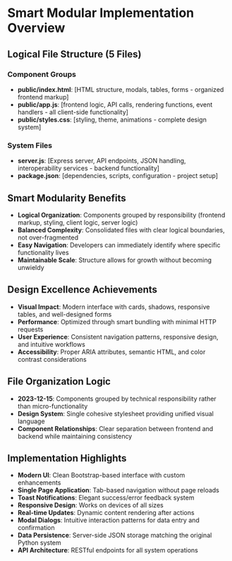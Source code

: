 # Smart Modular Implementation Overview

## Logical File Structure (5 Files)
### Component Groups
- **public/index.html**: [HTML structure, modals, tables, forms - organized frontend markup]
- **public/app.js**: [frontend logic, API calls, rendering functions, event handlers - all client-side functionality]
- **public/styles.css**: [styling, theme, animations - complete design system]

### System Files
- **server.js**: [Express server, API endpoints, JSON handling, interoperability services - backend functionality]
- **package.json**: [dependencies, scripts, configuration - project setup]

## Smart Modularity Benefits
- **Logical Organization**: Components grouped by responsibility (frontend markup, styling, client logic, server logic)
- **Balanced Complexity**: Consolidated files with clear logical boundaries, not over-fragmented
- **Easy Navigation**: Developers can immediately identify where specific functionality lives
- **Maintainable Scale**: Structure allows for growth without becoming unwieldy

## Design Excellence Achievements
- **Visual Impact**: Modern interface with cards, shadows, responsive tables, and well-designed forms
- **Performance**: Optimized through smart bundling with minimal HTTP requests
- **User Experience**: Consistent navigation patterns, responsive design, and intuitive workflows
- **Accessibility**: Proper ARIA attributes, semantic HTML, and color contrast considerations

## File Organization Logic
- **2023-12-15**: Components grouped by technical responsibility rather than micro-functionality
- **Design System**: Single cohesive stylesheet providing unified visual language
- **Component Relationships**: Clear separation between frontend and backend while maintaining consistency

## Implementation Highlights
- **Modern UI**: Clean Bootstrap-based interface with custom enhancements
- **Single Page Application**: Tab-based navigation without page reloads
- **Toast Notifications**: Elegant success/error feedback system
- **Responsive Design**: Works on devices of all sizes
- **Real-time Updates**: Dynamic content rendering after actions
- **Modal Dialogs**: Intuitive interaction patterns for data entry and confirmation
- **Data Persistence**: Server-side JSON storage matching the original Python system
- **API Architecture**: RESTful endpoints for all system operations 